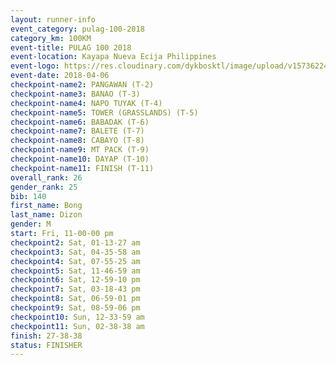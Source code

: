 ```yaml
---
layout: runner-info 
event_category: pulag-100-2018 
category_km: 100KM 
event-title: PULAG 100 2018 
event-location: Kayapa Nueva Ecija Philippines 
event-logo: https://res.cloudinary.com/dykbosktl/image/upload/v1573622467/Logo/logo-p1_tnutwz.jpg 
event-date: 2018-04-06 
checkpoint-name2: PANGAWAN (T-2) 
checkpoint-name3: BANAO (T-3) 
checkpoint-name4: NAPO TUYAK (T-4) 
checkpoint-name5: TOWER (GRASSLANDS) (T-5) 
checkpoint-name6: BABADAK (T-6) 
checkpoint-name7: BALETE (T-7) 
checkpoint-name8: CABAYO (T-8) 
checkpoint-name9: MT PACK (T-9) 
checkpoint-name10: DAYAP (T-10) 
checkpoint-name11: FINISH (T-11) 
overall_rank: 26
gender_rank: 25
bib: 140
first_name: Bong
last_name: Dizon
gender: M
start: Fri, 11-00-00 pm
checkpoint2: Sat, 01-13-27 am
checkpoint3: Sat, 04-35-58 am
checkpoint4: Sat, 07-55-25 am
checkpoint5: Sat, 11-46-59 am
checkpoint6: Sat, 12-59-10 pm
checkpoint7: Sat, 03-18-43 pm
checkpoint8: Sat, 06-59-01 pm
checkpoint9: Sat, 08-59-06 pm
checkpoint10: Sun, 12-33-59 am
checkpoint11: Sun, 02-38-38 am
finish: 27-38-38
status: FINISHER
---
```

